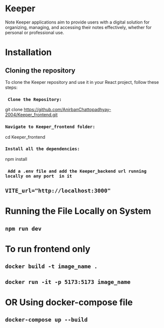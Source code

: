 # Keeper
   Note Keeper applications aim to provide users with a digital solution for organizing, managing, and accessing their notes effectively, whether for personal or professional use.
# Installation
  ## Cloning the repository
  To clone the Keeper repository and use it in your React project, follow these steps:
### ``` Clone the Repository:```
git clone https://github.com/AnirbanChattopadhyay-2004/Keeper_frontend.git
### ``` Navigate to Keeper_frontend folder: ```
cd Keeper_frontend
### ``` Install all the dependencies: ```
npm install
### ``` Add a .env file and add the Keeper_backend url running locally on any port  in it```
## ``` VITE_url="http://localhost:3000" ```
# Running the File Locally on System
## ``` npm run dev ```
# To run frontend only
## ```docker build -t image_name .```
## ```docker run -it -p 5173:5173 image_name```
# OR Using docker-compose file
## ```docker-compose up --build ```
